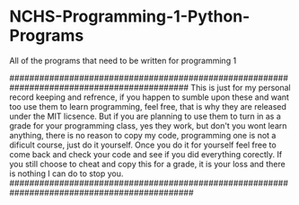 # NCHS-Programming-1-Python-Programs
All of the programs that need to be written for programming 1

############################################################################################
This is just for my personal record keeping and refrence, if you happen to sumble upon these and want too use 
them to learn programming, feel free, that is why they are released under the MIT licsence. But if you are 
planning to use them to turn in as a grade for your programming class, yes they work, but don't you wont learn
anything, there is no reason to copy my code, programming one is not a dificult course, just do it yourself. Once 
you do it for yourself feel free to come back and check your code and see if you did everything corectly.
If you still choose to cheat and copy this for a grade, it is your loss and there is nothing I can do to stop you.
#############################################################################################
